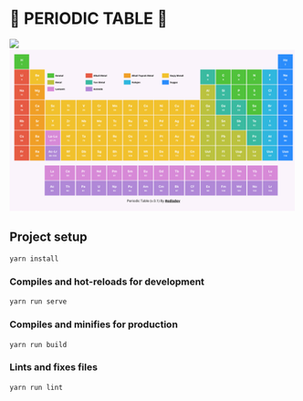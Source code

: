 # 🎉 PERIODIC TABLE 🎉

<img src="./resources/periodic-table-dark-mode" width="500">

<img src="./resources/periodic-table.png" width="500">

## Project setup
```
yarn install
```

### Compiles and hot-reloads for development
```
yarn run serve
```

### Compiles and minifies for production
```
yarn run build
```

### Lints and fixes files
```
yarn run lint
```
